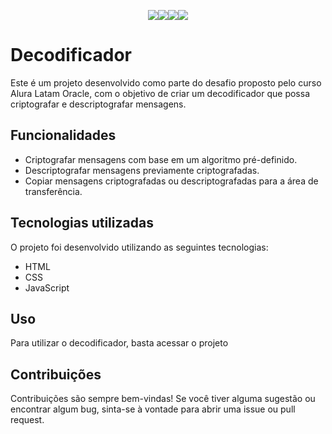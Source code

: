 <div align="center">

<img src="https://img.shields.io/badge/HTML-red?style=flat-square&logo=html5&logoColor=white" /><img src="https://img.shields.io/badge/CSS-blue?style=flat-square&labelColor=555555&logo=css3&logoColor=white" /><img src="https://img.shields.io/badge/JavaScript-yellow?style=flat-square&labelColor=555555&logo=javascript&logoColor=white" /><img src="https://img.shields.io/github/last-commit/MarceloKade/Challenge_AluraLatam-Oracle-Decodificador_04-2023" />

</div>

# Decodificador

Este é um projeto desenvolvido como parte do desafio proposto pelo curso Alura Latam Oracle, com o objetivo de criar um decodificador que possa criptografar e descriptografar mensagens.

## Funcionalidades

- Criptografar mensagens com base em um algoritmo pré-definido.
- Descriptografar mensagens previamente criptografadas.
- Copiar mensagens criptografadas ou descriptografadas para a área de transferência.

## Tecnologias utilizadas

O projeto foi desenvolvido utilizando as seguintes tecnologias:

- HTML
- CSS
- JavaScript

## Uso

Para utilizar o decodificador, basta acessar o projeto

## Contribuições

Contribuições são sempre bem-vindas! Se você tiver alguma sugestão ou encontrar algum bug, sinta-se à vontade para abrir uma issue ou pull request.
